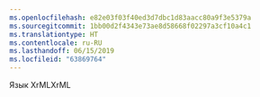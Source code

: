 ```yaml
---
ms.openlocfilehash: e82e03f03f40ed3d7dbc1d83aacc80a9f3e5379a
ms.sourcegitcommit: 1bb00d2f4343e73ae8d58668f02297a3cf10a4c1
ms.translationtype: HT
ms.contentlocale: ru-RU
ms.lasthandoff: 06/15/2019
ms.locfileid: "63869764"
---
```

<span data-ttu-id="f92b3-101">Язык XrML</span><span class="sxs-lookup"><span data-stu-id="f92b3-101">XrML</span></span>
